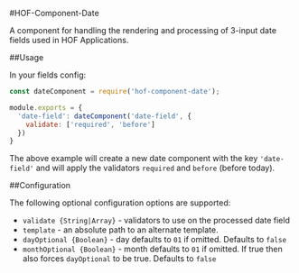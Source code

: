 #HOF-Component-Date

A component for handling the rendering and processing of 3-input date fields used in HOF Applications.

##Usage

In your fields config:
```js
const dateComponent = require('hof-component-date');

module.exports = {
  'date-field': dateComponent('date-field', {
    validate: ['required', 'before']
  })
}
```

The above example will create a new date component with the key `'date-field'` and will apply the validators `required` and `before` (before today).

##Configuration

The following optional configuration options are supported:

* `validate {String|Array}` - validators to use on the processed date field
* `template` - an absolute path to an alternate template.
* `dayOptional {Boolean}` - day defaults to `01` if omitted. Defaults to `false`
* `monthOptional {Boolean}` - month defaults to `01` if omitted. If true then also forces `dayOptional` to be true. Defaults to `false`
